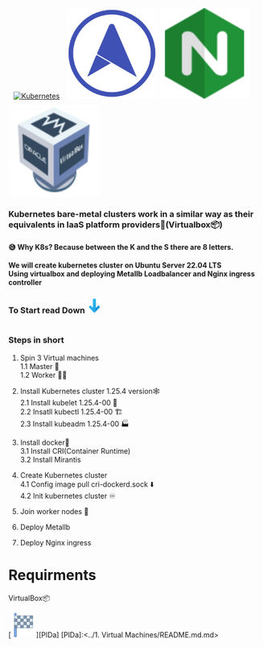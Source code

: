 <a href="https://kubernetes.io/" target="_blank"><img style="margin: 10px" src="https://profilinator.rishav.dev/skills-assets/kubernetes-icon.svg" alt="Kubernetes" height="180" /></a> 
<img src="/img/metallb-icon-color.png" width="180" height="180">
<img src="/img/icons8-nginx-accelerates-content-and-application-delivery-improves-security-96.png" width="180" height="180">
<img src="/img/icons8-virtualbox-logo-96.png" width="180" height="180">
<br>
<h3>Kubernetes bare-metal clusters work in a similar way as their equivalents in IaaS platform providers🚀(Virtualbox📦)</h3>
<h4>😅 Why K8s? Because between the K and the S there are 8 letters.</h4>
<h4>We will create kubernetes cluster on Ubuntu Server 22.04 LTS<br>Using virtualbox and deploying Metallb Loadbalancer and Nginx ingress controller</h4>

<h3>To Start read Down <img src="/img/icons8-down-96.png" width="30" height="30"></h3>

# <h3>Steps in short</h3>
1. Spin 3 Virtual machines<br>
   1.1 Master 🤖<br>
   1.2 Worker 👾👾
3. Install Kubernetes cluster 1.25.4 version🕸️ <br>
   2.1 Install kubelet 1.25.4-00 🚤<br>
   2.2 Insatll kubectl 1.25.4-00 🏗️</br>
   2.3 Install kubeadm 1.25.4-00 🏭
   
3. Install docker🐋<br>
   3.1 Install CRI(Container Runtime)<br>
   3.2 Install Mirantis
   
4. Create Kubernetes cluster <br>
   4.1 Config image pull cri-dockerd.sock ⬇️<br>
   4.2 Init kubernetes cluster ♾️<br>

5. Join worker nodes 🔌<br>

6. Deploy Metallb

7. Deploy Nginx ingress

# Requirments
VirtualBox📦

 [<img src="/img/icons8-start-40.png" width="50" height="50">][PlDa]
[PlDa]:<../1. Virtual Machines/README.md.md>




